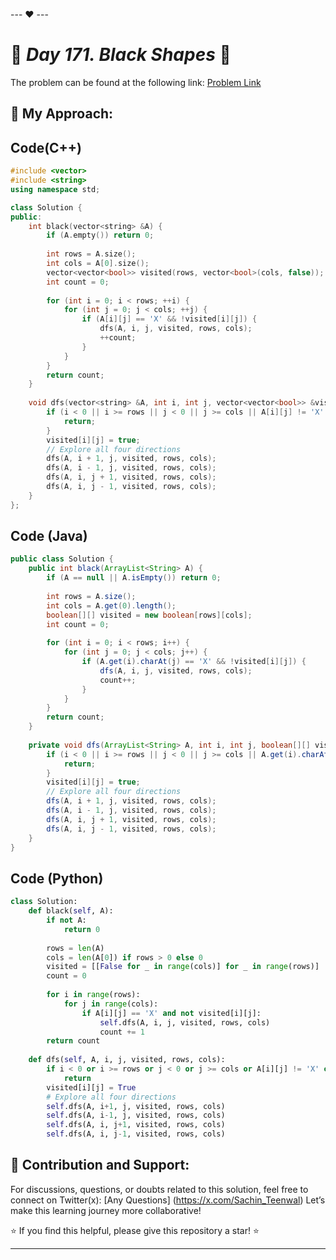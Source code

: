 --- ❤️ ---

# 🚀 _Day 171. Black Shapes_ 🧠


The problem can be found at the following link: [Problem Link](https://www.interviewbit.com/problems/black-shapes/)

## 🎯 **My Approach:**


## Code(C++)
```cpp
#include <vector>
#include <string>
using namespace std;

class Solution {
public:
    int black(vector<string> &A) {
        if (A.empty()) return 0;
        
        int rows = A.size();
        int cols = A[0].size();
        vector<vector<bool>> visited(rows, vector<bool>(cols, false));
        int count = 0;
        
        for (int i = 0; i < rows; ++i) {
            for (int j = 0; j < cols; ++j) {
                if (A[i][j] == 'X' && !visited[i][j]) {
                    dfs(A, i, j, visited, rows, cols);
                    ++count;
                }
            }
        }
        return count;
    }
    
    void dfs(vector<string> &A, int i, int j, vector<vector<bool>> &visited, int rows, int cols) {
        if (i < 0 || i >= rows || j < 0 || j >= cols || A[i][j] != 'X' || visited[i][j]) {
            return;
        }
        visited[i][j] = true;
        // Explore all four directions
        dfs(A, i + 1, j, visited, rows, cols);
        dfs(A, i - 1, j, visited, rows, cols);
        dfs(A, i, j + 1, visited, rows, cols);
        dfs(A, i, j - 1, visited, rows, cols);
    }
};
```

## Code (Java)

```java
public class Solution {
    public int black(ArrayList<String> A) {
        if (A == null || A.isEmpty()) return 0;
        
        int rows = A.size();
        int cols = A.get(0).length();
        boolean[][] visited = new boolean[rows][cols];
        int count = 0;
        
        for (int i = 0; i < rows; i++) {
            for (int j = 0; j < cols; j++) {
                if (A.get(i).charAt(j) == 'X' && !visited[i][j]) {
                    dfs(A, i, j, visited, rows, cols);
                    count++;
                }
            }
        }
        return count;
    }
    
    private void dfs(ArrayList<String> A, int i, int j, boolean[][] visited, int rows, int cols) {
        if (i < 0 || i >= rows || j < 0 || j >= cols || A.get(i).charAt(j) != 'X' || visited[i][j]) {
            return;
        }
        visited[i][j] = true;
        // Explore all four directions
        dfs(A, i + 1, j, visited, rows, cols);
        dfs(A, i - 1, j, visited, rows, cols);
        dfs(A, i, j + 1, visited, rows, cols);
        dfs(A, i, j - 1, visited, rows, cols);
    }
}
```

## Code (Python)

```python
class Solution:
    def black(self, A):
        if not A:
            return 0
        
        rows = len(A)
        cols = len(A[0]) if rows > 0 else 0
        visited = [[False for _ in range(cols)] for _ in range(rows)]
        count = 0
        
        for i in range(rows):
            for j in range(cols):
                if A[i][j] == 'X' and not visited[i][j]:
                    self.dfs(A, i, j, visited, rows, cols)
                    count += 1
        return count
    
    def dfs(self, A, i, j, visited, rows, cols):
        if i < 0 or i >= rows or j < 0 or j >= cols or A[i][j] != 'X' or visited[i][j]:
            return
        visited[i][j] = True
        # Explore all four directions
        self.dfs(A, i+1, j, visited, rows, cols)
        self.dfs(A, i-1, j, visited, rows, cols)
        self.dfs(A, i, j+1, visited, rows, cols)
        self.dfs(A, i, j-1, visited, rows, cols)
```



## 🎯 **Contribution and Support:**

For discussions, questions, or doubts related to this solution, feel free to connect on Twitter(x): [Any Questions] (https://x.com/Sachin_Teenwal) Let’s make this learning journey more collaborative!

⭐ If you find this helpful, please give this repository a star! ⭐

---
